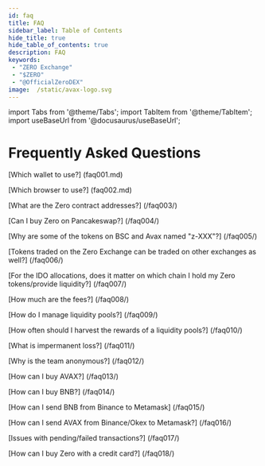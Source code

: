 ```yaml
---
id: faq
title: FAQ
sidebar_label: Table of Contents
hide_title: true
hide_table_of_contents: true
description: FAQ
keywords:
 - "ZERO Exchange"
 - "$ZERO"
 - "@OfficialZeroDEX"
image:  /static/avax-logo.svg
---
```


import Tabs from '@theme/Tabs';
import TabItem from '@theme/TabItem';
import useBaseUrl from '@docusaurus/useBaseUrl';

# Frequently Asked Questions


[Which wallet to use?] (faq001.md)

[Which browser to use?] (faq002.md)

[What are the Zero contract addresses?] (/faq003/)

[Can I buy Zero on Pancakeswap?] (/faq004/)

[Why are some of the tokens on BSC and Avax named "z-XXX"?] (/faq005/)

[Tokens traded on the Zero Exchange can be traded on other exchanges as well?] (/faq006/)

[For the IDO allocations, does it matter on which chain I hold my Zero tokens/provide liquidity?] (/faq007/)

[How much are the fees?] (/faq008/)

[How do I manage liquidity pools?] (/faq009/)

[How often should I harvest the rewards of a liquidity pools?] (/faq010/)

[What is impermanent loss?] (/faq011/)

[Why is the team anonymous?] (/faq012/)

[How can I buy AVAX?] (/faq013/)

[How can I buy BNB?] (/faq014/)

[How can I send BNB from Binance to Metamask] (/faq015/)

[How can I send AVAX from Binance/Okex to Metamask?] (/faq016/)

[Issues with pending/failed transactions?] (/faq017/)

[How can I buy Zero with a credit card?] (/faq018/)

